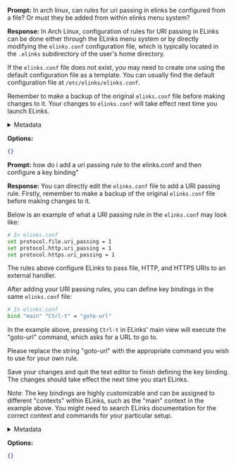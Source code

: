 **Prompt:**
In arch linux, can rules for uri passing in elinks be configured from a file? Or must they be added from within elinks menu system?

**Response:**
In Arch Linux, configuration of rules for URI passing in ELinks can be done either through the ELinks menu system or by directly modifying the `elinks.conf` configuration file, which is typically located in the `.elinks` subdirectory of the user's home directory.

If the `elinks.conf` file does not exist, you may need to create one using the default configuration file as a template. You can usually find the default configuration file at `/etc/elinks/elinks.conf`.

Remember to make a backup of the original `elinks.conf` file before making changes to it. Your changes to `elinks.conf` will take effect next time you launch ELinks.

<details><summary>Metadata</summary>

- Duration: 12925 ms
- Datetime: 2023-08-23T20:07:30.296877
- Model: gpt-4-0613

</details>

**Options:**
```json
{}
```

**Prompt:**
how do i add a uri passing rule to the elinks.conf and then configure a key binding"


**Response:**
You can directly edit the `elinks.conf` file to add a URI passing rule. Firstly, remember to make a backup of the original `elinks.conf` file before making changes to it. 

Below is an example of what a URI passing rule in the `elinks.conf` may look like:

```bash
# In elinks.conf
set protocol.file.uri_passing = 1
set protocol.http.uri_passing = 1
set protocol.https.uri_passing = 1
```
The rules above configure ELinks to pass file, HTTP, and HTTPS URIs to an external handler.

After adding your URI passing rules, you can define key bindings in the same `elinks.conf` file:

```bash
# In elinks.conf
bind "main" "Ctrl-t" = "goto-url"
```

In the example above, pressing `Ctrl-t` in ELinks' main view will execute the "goto-url" command, which asks for a URL to go to. 

Please replace the string "goto-url" with the appropriate command you wish to use for your own rule.

Save your changes and quit the text editor to finish defining the key binding. The changes should take effect the next time you start ELinks.

Note: The key bindings are highly customizable and can be assigned to different "contexts" within ELinks, such as the "main" context in the example above. You might need to search ELinks documentation for the correct context and commands for your particular setup.

<details><summary>Metadata</summary>

- Duration: 28559 ms
- Datetime: 2023-08-23T20:08:42.116016
- Model: gpt-4-0613

</details>

**Options:**
```json
{}
```

